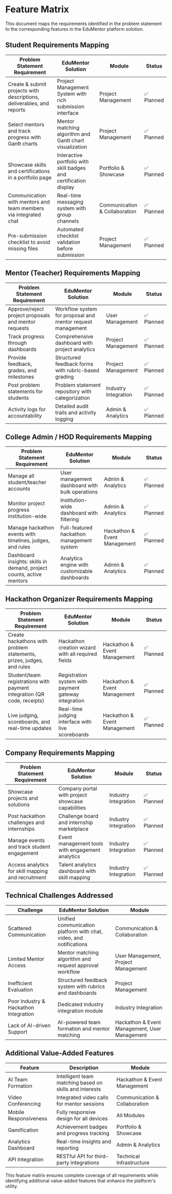 # Feature Matrix

This document maps the requirements identified in the problem statement to the corresponding features in the EduMentor platform solution.

## Student Requirements Mapping

| Problem Statement Requirement | EduMentor Solution | Module | Status |
|------------------------------|-------------------|--------|--------|
| Create & submit projects with descriptions, deliverables, and reports | Project Management System with rich submission interface | Project Management | ✅ Planned |
| Select mentors and track progress with Gantt charts | Mentor matching algorithm and Gantt chart visualization | Project Management | ✅ Planned |
| Showcase skills and certifications in a portfolio page | Interactive portfolio with skill badges and certification display | Portfolio & Showcase | ✅ Planned |
| Communication with mentors and team members via integrated chat | Real-time messaging system with group channels | Communication & Collaboration | ✅ Planned |
| Pre-submission checklist to avoid missing files | Automated checklist validation before submission | Project Management | ✅ Planned |

## Mentor (Teacher) Requirements Mapping

| Problem Statement Requirement | EduMentor Solution | Module | Status |
|------------------------------|-------------------|--------|--------|
| Approve/reject project proposals and mentor requests | Workflow system for proposal and mentor request management | User Management | ✅ Planned |
| Track progress through dashboards | Comprehensive dashboard with project analytics | Project Management | ✅ Planned |
| Provide feedback, grades, and milestones | Structured feedback forms with rubric-based grading | Project Management | ✅ Planned |
| Post problem statements for students | Problem statement repository with categorization | Industry Integration | ✅ Planned |
| Activity logs for accountability | Detailed audit trails and activity logging | Admin & Analytics | ✅ Planned |

## College Admin / HOD Requirements Mapping

| Problem Statement Requirement | EduMentor Solution | Module | Status |
|------------------------------|-------------------|--------|--------|
| Manage all student/teacher accounts | User management dashboard with bulk operations | Admin & Analytics | ✅ Planned |
| Monitor project progress institution-wide | Institution-wide dashboard with filtering | Admin & Analytics | ✅ Planned |
| Manage hackathon events with timelines, judges, and rules | Full-featured hackathon management system | Hackathon & Event Management | ✅ Planned |
| Dashboard insights: skills in demand, project counts, active mentors | Analytics engine with customizable dashboards | Admin & Analytics | ✅ Planned |

## Hackathon Organizer Requirements Mapping

| Problem Statement Requirement | EduMentor Solution | Module | Status |
|------------------------------|-------------------|--------|--------|
| Create hackathons with problem statements, prizes, judges, and rules | Hackathon creation wizard with all required fields | Hackathon & Event Management | ✅ Planned |
| Student/team registrations with payment integration (QR code, receipts) | Registration system with payment gateway integration | Hackathon & Event Management | ✅ Planned |
| Live judging, scoreboards, and real-time updates | Real-time judging interface with live scoreboards | Hackathon & Event Management | ✅ Planned |

## Company Requirements Mapping

| Problem Statement Requirement | EduMentor Solution | Module | Status |
|------------------------------|-------------------|--------|--------|
| Showcase projects and solutions | Company portal with project showcase capabilities | Industry Integration | ✅ Planned |
| Post hackathon challenges and internships | Challenge board and internship marketplace | Industry Integration | ✅ Planned |
| Manage events and track student engagement | Event management tools with engagement analytics | Industry Integration | ✅ Planned |
| Access analytics for skill mapping and recruitment | Talent analytics dashboard with skill mapping | Industry Integration | ✅ Planned |

## Technical Challenges Addressed

| Challenge | EduMentor Solution | Module |
|----------|-------------------|--------|
| Scattered Communication | Unified communication platform with chat, video, and notifications | Communication & Collaboration |
| Limited Mentor Access | Mentor matching algorithm and request approval workflow | User Management, Project Management |
| Inefficient Evaluation | Structured feedback system with rubrics and dashboards | Project Management |
| Poor Industry & Hackathon Integration | Dedicated industry integration module | Industry Integration |
| Lack of AI-driven Support | AI-powered team formation and mentor matching | Hackathon & Event Management, User Management |

## Additional Value-Added Features

| Feature | Description | Module |
|--------|-------------|--------|
| AI Team Formation | Intelligent team matching based on skills and interests | Hackathon & Event Management |
| Video Conferencing | Integrated video calls for mentor sessions | Communication & Collaboration |
| Mobile Responsiveness | Fully responsive design for all devices | All Modules |
| Gamification | Achievement badges and progress tracking | Portfolio & Showcase |
| Analytics Dashboard | Real-time insights and reporting | Admin & Analytics |
| API Integration | RESTful API for third-party integrations | Technical Infrastructure |

This feature matrix ensures complete coverage of all requirements while identifying additional value-added features that enhance the platform's utility.